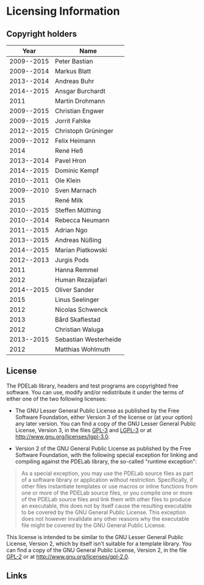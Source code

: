 Licensing Information
=====================

Copyright holders
-----------------

| Year       | Name                       |
|------------|----------------------------|
| 2009--2015 | Peter Bastian              |
| 2009--2014 | Markus Blatt               |
| 2013--2014 | Andreas Buhr               |
| 2014--2015 | Ansgar Burchardt           |
| 2011       | Martin Drohmann            |
| 2009--2015 | Christian Engwer           |
| 2009--2015 | Jorrit Fahlke              |
| 2012--2015 | Christoph Grüninger        |
| 2009--2012 | Felix Heimann              |
| 2014       | René Heß                   |
| 2013--2014 | Pavel Hron                 |
| 2014--2015 | Dominic Kempf              |
| 2010--2011 | Ole Klein                  |
| 2009--2010 | Sven Marnach               |
| 2015       | René Milk                  |
| 2010--2015 | Steffen Müthing            |
| 2010--2014 | Rebecca Neumann            |
| 2011--2015 | Adrian Ngo                 |
| 2013--2015 | Andreas Nüßing             |
| 2014--2015 | Marian Piatkowski          |
| 2012--2013 | Jurgis Pods                |
| 2011       | Hanna Remmel               |
| 2012       | Human Rezaijafari          |
| 2014--2015 | Oliver Sander              |
| 2015       | Linus Seelinger            |
| 2012       | Nicolas Schwenck           |
| 2013       | Bård Skaflestad            |
| 2012       | Christian Waluga           |
| 2013--2015 | Sebastian Westerheide      |
| 2012       | Matthias Wohlmuth          |

License
-------

The PDELab library, headers and test programs are copyrighted free software. You
can use, modify and/or redistribute it under the terms of either one of the two
following licenses:

* The GNU Lesser General Public License as published by the Free Software
  Foundation, either Version 3 of the license or (at your option) any later
  version. You can find a copy of the GNU Lesser General Public License, Version
  3, in the files [GPL-3][1] and [LGPL-3][2] or at http://www.gnu.org/licenses/lgpl-3.0.

* Version 2 of the GNU General Public License as published by the Free Software
  Foundation, with the following special exception for linking and compiling
  against the PDELab library, the so-called "runtime exception":

>   As a special exception, you may use the PDELab source files as part of a
>   software library or application without restriction.  Specifically, if other
>   files instantiate templates or use macros or inline functions from one or
>   more of the PDELab source files, or you compile one or more of the PDELab
>   source files and link them with other files to produce an executable, this
>   does not by itself cause the resulting executable to be covered by the GNU
>   General Public License.  This exception does not however invalidate any
>   other reasons why the executable file might be covered by the GNU General
>   Public License.

  This license is intended to be similar to the GNU Lesser General Public
  License, Version 2, which by itself isn't suitable for a template library. You
  can find a copy of the GNU General Public License, Version 2, in the file
  [GPL-2][3] or at http://www.gnu.org/licenses/gpl-2.0.


Links
-----

[1]: GPL-3
[2]: LGPL-3
[3]: GPL-2
